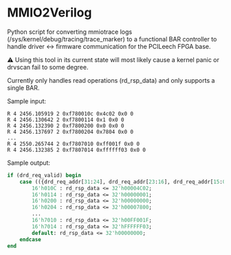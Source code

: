 # MMIO2Verilog
Python script for converting mmiotrace logs (/sys/kernel/debug/tracing/trace_marker) to a functional BAR controller to handle driver <-> firmware communication for the PCILeech FPGA base.

⚠️ Using this tool in its current state will most likely cause a kernel panic or drvscan fail to some degree.

Currently only handles read operations (rd_rsp_data) and only supports a single BAR.

Sample input:
```
R 4 2456.105919 2 0xf780010c 0x4c02 0x0 0
R 4 2456.130642 2 0xf7800114 0x1 0x0 0
R 4 2456.132390 2 0xf7800200 0x0 0x0 0
R 4 2456.137697 2 0xf7800204 0x7804 0x0 0
...
R 4 2550.265744 2 0xf7807010 0xff001f 0x0 0
R 4 2456.132385 2 0xf7807014 0xffffff03 0x0 0
```

Sample output:
```sv
if (drd_req_valid) begin
    case (({drd_req_addr[31:24], drd_req_addr[23:16], drd_req_addr[15:08], drd_req_addr[07:00]} - (base_address_register & 32'hFFFFFFF0)) & 32'h00FF)
        16'h010C : rd_rsp_data <= 32'h00004C02;
        16'h0114 : rd_rsp_data <= 32'h00000001;
        16'h0200 : rd_rsp_data <= 32'h00000000;
        16'h0204 : rd_rsp_data <= 32'h00007800;
        ...
        16'h7010 : rd_rsp_data <= 32'h00FF001F;
        16'h7014 : rd_rsp_data <= 32'hFFFFFF03;
        default: rd_rsp_data <= 32'h00000000;
    endcase
end
```

